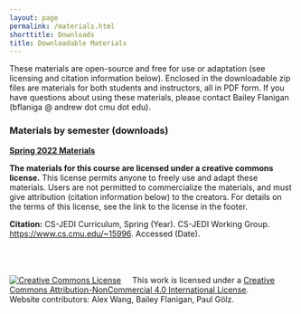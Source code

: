 ```yaml
---
layout: page
permalink: /materials.html
shorttitle: Downloads
title: Downloadable Materials
---
```


These materials are open-source and free for use or adaptation (see licensing and citation information below). Enclosed in the downloadable zip files are materials for both students and instructors, all in PDF form. If you have questions about using these materials, please contact Bailey Flanigan (bflaniga @ andrew dot cmu dot edu).


### Materials by semester (downloads)
<a href="./docs/CSJEDI-Spring22-materials.zip" download="CSJEDI-Spring22-materials.zip">**Spring 2022 Materials**</a>




**The materials for this course are licensed under a creative commons license.** This license permits anyone to freely use and adapt these materials. Users are not permitted to commercialize the materials, and must give attribution (citation information below) to the creators. For details on the terms of this license, see the link to the license in the footer.

**Citation:** CS-JEDI Curriculum, Spring (Year). CS-JEDI Working Group. https://www.cs.cmu.edu/~15996. Accessed (Date).


<br><br><br>
<a rel="license" href="http://creativecommons.org/licenses/by-nc/4.0/"><img alt="Creative Commons License" style="border-width:0" src="https://i.creativecommons.org/l/by-nc/4.0/88x31.png" /></a> &nbsp; &nbsp; This work is licensed under a <a rel="license" href="http://creativecommons.org/licenses/by-nc/4.0/">Creative Commons Attribution-NonCommercial 4.0 International License</a>.
<br>
Website contributors: Alex Wang, Bailey Flanigan, Paul Gölz.